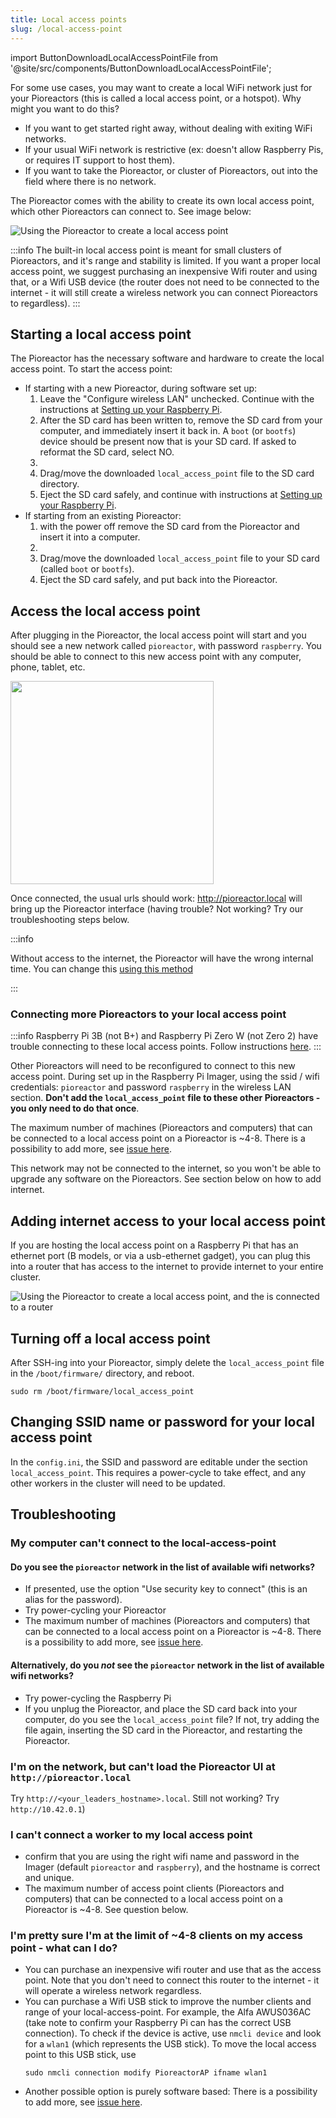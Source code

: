```yaml
---
title: Local access points
slug: /local-access-point
---
```


import ButtonDownloadLocalAccessPointFile from '@site/src/components/ButtonDownloadLocalAccessPointFile';


For some use cases, you may want to create a local WiFi network just for your Pioreactors (this is called a local access point, or a hotspot). Why might you want to do this?

 - If you want to get started right away, without dealing with exiting WiFi networks.
 - If your usual WiFi network is restrictive (ex: doesn't allow Raspberry Pis, or requires IT support to host them).
 - If you want to take the Pioreactor, or cluster of Pioreactors, out into the field where there is no network.

The Pioreactor comes with the ability to create its own local access point, which other Pioreactors can connect to. See image below:

![Using the Pioreactor to create a local access point](/img/user-guide/local_access_point.png)


:::info
The built-in local access point is meant for small clusters of Pioreactors, and it's range and stability is limited. If you want a proper local access point, we suggest purchasing an inexpensive Wifi router and using that, or a Wifi USB device (the router does not need to be connected to the internet - it will still create a wireless network you can connect Pioreactors to regardless).
:::


## Starting a local access point

The Pioreactor has the necessary software and hardware to create the local access point. To start the access point:

 - If starting with a new Pioreactor, during software set up:
    1. Leave the "Configure wireless LAN" unchecked. Continue with the instructions at [Setting up your Raspberry Pi](/user-guide/software-set-up#setting-up-your-raspberry-pi).
    2. After the SD card has been written to, remove the SD card from your computer, and immediately insert it back in. A `boot` (or `bootfs`) device should be present now that is your SD card. If asked to reformat the SD card, select NO.
    3. <ButtonDownloadLocalAccessPointFile/>
    3. Drag/move the downloaded `local_access_point` file to the SD card directory.
    4. Eject the SD card safely, and continue with instructions at [Setting up your Raspberry Pi](/user-guide/software-set-up#setting-up-your-raspberry-pi).
 - If starting from an existing Pioreactor:
    1. with the power off remove the SD card from the Pioreactor and insert it into a computer.
    2. <ButtonDownloadLocalAccessPointFile/>
    3. Drag/move the downloaded `local_access_point` file to your SD card (called `boot` or `bootfs`).
    4. Eject the SD card safely, and put back into the Pioreactor.

## Access the local access point


After plugging in the Pioreactor, the local access point will start and you should see a new network called `pioreactor`, with password `raspberry`. You should be able to connect to this new access point with any computer, phone, tablet, etc.

<img src="/img/user-guide/pioreactor_ap.png" width="325" />

Once connected, the usual urls should work: http://pioreactor.local will bring up the Pioreactor interface (having trouble? Not working? Try our troubleshooting steps below.

:::info

Without access to the internet, the Pioreactor will have the wrong internal time. You can change this [using this method](/user-guide/common-questions#how-do-i-change-the-date-or-time-on-the-pioreactor)

:::


### Connecting more Pioreactors to your local access point

:::info
Raspberry Pi 3B (not B+) and Raspberry Pi Zero W (not Zero 2) have trouble connecting to these local access points. Follow instructions [here](https://github.com/Pioreactor/pioreactor/blob/992d986881f3a3504a08b781a494b1a6e3b5a0e3/CHANGELOG.md?plain=1#L110C11-L121).
:::


Other Pioreactors will need to be reconfigured to connect to this new access point. During set up in the Raspberry Pi Imager, using the ssid / wifi credentials: `pioreactor` and password `raspberry` in the wireless LAN section. **Don't add the `local_access_point` file to these other Pioreactors - you only need to do that once**.

The maximum number of machines (Pioreactors and computers) that can be connected to a local access point on a Pioreactor is ~4-8. There is a possibility to add more, see [issue here](https://github.com/Pioreactor/pioreactor/issues/442).

This network may not be connected to the internet, so you won't be able to upgrade any software on the Pioreactors. See section below on how to add internet.

## Adding internet access to your local access point

If you are hosting the local access point on a Raspberry Pi that has an ethernet port (B models, or via a usb-ethernet gadget), you can plug this into a router that has access to the internet to provide internet to your entire cluster.


![Using the Pioreactor to create a local access point, and the is connected to a router](/img/user-guide/lap_with_internet.png)


## Turning off a local access point

After SSH-ing into your Pioreactor, simply delete the `local_access_point` file in the `/boot/firmware/` directory, and reboot.
```
sudo rm /boot/firmware/local_access_point
```


## Changing SSID name or password for your local access point

In the `config.ini`, the SSID and password are editable under the section `local_access_point`. This requires a power-cycle to take effect, and any other workers in the cluster will need to be updated.


## Troubleshooting

### My computer can't connect to the local-access-point

#### Do you see the `pioreactor` network in the list of available wifi networks?
 - If presented, use the option "Use security key to connect" (this is an alias for the password).
 - Try power-cycling your Pioreactor
 - The maximum number of machines (Pioreactors and computers) that can be connected to a local access point on a Pioreactor is ~4-8. There is a possibility to add more, see [issue here](https://github.com/Pioreactor/pioreactor/issues/442).

#### Alternatively, do you *not* see the `pioreactor` network in the list of available wifi networks?
 - Try power-cycling the Raspberry Pi
 - If you unplug the Pioreactor, and place the SD card back into your computer, do you see the `local_access_point` file? If not, try adding the file again, inserting the SD card in the Pioreactor, and restarting the Pioreactor.


### I'm on the network, but can't load the Pioreactor UI at `http://pioreactor.local`

Try `http://<your_leaders_hostname>.local`. Still not working? Try `http://10.42.0.1`)

### I can't connect a worker to my local access point

 - confirm that you are using the right wifi name and password in the Imager (default `pioreactor` and `raspberry`), and the hostname is correct and unique.
 - The maximum number of access point clients (Pioreactors and computers) that can be connected to a local access point on a Pioreactor is ~4-8. See question below.

 ### I'm pretty sure I'm at the limit of ~4-8 clients on my access point - what can I do?

  - You can purchase an inexpensive wifi router and use that as the access point. Note that you don't need to connect this router to the internet - it will operate a wireless network regardless.
  - You can purchase a Wifi USB stick to improve the number clients and range of your local-access-point. For example, the Alfa AWUS036AC (take note to confirm your Raspberry Pi can has the correct USB connection). To check if the device is active, use `nmcli device` and look for a `wlan1` (which represents the USB stick). To move the local access point to this USB stick, use
    ```
    sudo nmcli connection modify PioreactorAP ifname wlan1
    ```
  - Another possible option is purely software based: There is a possibility to add more, see [issue here](https://github.com/Pioreactor/pioreactor/issues/442).